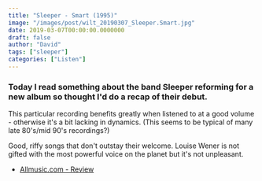 ```yaml
---
title: "Sleeper - Smart (1995)"
image: "/images/post/wilt_20190307_Sleeper.Smart.jpg"
date: 2019-03-07T00:00:00.0000000
draft: false
author: "David"
tags: ["sleeper"]
categories: ["Listen"]
---
```

### Today I read something about the band Sleeper reforming for a new album so thought I'd do a recap of their debut.

 This particular recording benefits greatly when listened to at a good volume - otherwise it's a bit lacking in dynamics. (This seems to be typical of many late 80's/mid 90's recordings?)

 Good, riffy songs that don't outstay their welcome. Louise Wener is not gifted with the most powerful voice on the planet but it's not unpleasant.

-  [Allmusic.com - Review](https://www.allmusic.com/album/smart-mw0000123117)